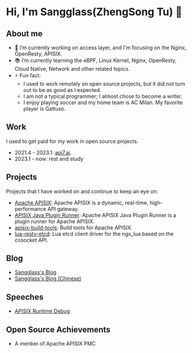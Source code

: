 # Hi, I'm Sangglass(ZhengSong Tu) 🍺

## About me

- 🔑 I’m currently working on access layer, and I'm focusing on the Nginx, OpenResty, APISIX.
- 📚 I’m currently learning the eBPF, Linux Kernel, Nginx, OpenResty, Cloud Native, Network and other related topics.
- ⚡ Fun fact:
  - I used to work remotely on open source projects, but it did not turn out to be as good as I expected.
  - I am not a typical programmer; I almost chose to become a writer.
  - I enjoy playing soccer and my home team is AC Milan. My favorite player is Gattuso.

## Work

I used to get paid for my work in open source projects.

- 2021.4 - 2023.1: [api7.ai](https://api7.ai/).
- 2023.1 - now: rest and study

## Projects

Projects that I have worked on and continue to keep an eye on:

- [Apache APISIX](https://github.com/apache/apisix): Apache APISIX is a dynamic, real-time, high-performance API gateway.
- [APISIX Java Plugin Runner](https://github.com/apache/apisix-java-plugin-runner): Apache APISIX Java Plugin Runner is a plugin runner for Apache APISIX.
- [apisix-build-tools](https://github.com/api7/apisix-build-tools): Build tools for Apache APISIX.
- [lua-resty-etcd](https://github.com/api7/lua-resty-etcd): Lua etcd client driver for the ngx_lua based on the cosocket API.

## Blog

- [Sangglass's Blog](https://tzssangglass.github.io/posts/)
- [Sangglass's Blog (Chinese)](https://juejin.cn/user/1257497033967165/posts)

## Speeches

- [APISIX Runtime Debug](https://apachecon.com/acasia2022/sessions/api-1032.html)

## Open Source Achievements

- A menber of Apache APISIX PMC
